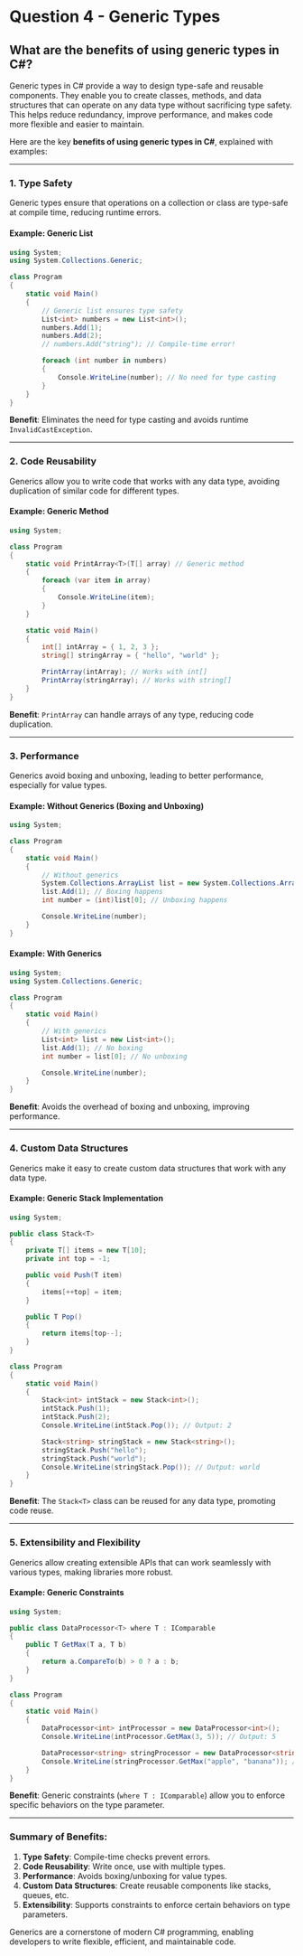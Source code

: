 # Question 4 - Generic Types

## What are the benefits of using generic types in C#?

Generic types in C# provide a way to design type-safe and reusable components. They enable you to create classes, methods, and data structures that can operate on any data type without sacrificing type safety. This helps reduce redundancy, improve performance, and makes code more flexible and easier to maintain.

Here are the key **benefits of using generic types in C#**, explained with examples:

---

### **1. Type Safety**
Generic types ensure that operations on a collection or class are type-safe at compile time, reducing runtime errors.

#### Example: Generic List
```csharp
using System;
using System.Collections.Generic;

class Program
{
    static void Main()
    {
        // Generic list ensures type safety
        List<int> numbers = new List<int>();
        numbers.Add(1);
        numbers.Add(2);
        // numbers.Add("string"); // Compile-time error!

        foreach (int number in numbers)
        {
            Console.WriteLine(number); // No need for type casting
        }
    }
}
```
**Benefit**: Eliminates the need for type casting and avoids runtime `InvalidCastException`.

---

### **2. Code Reusability**
Generics allow you to write code that works with any data type, avoiding duplication of similar code for different types.

#### Example: Generic Method
```csharp
using System;

class Program
{
    static void PrintArray<T>(T[] array) // Generic method
    {
        foreach (var item in array)
        {
            Console.WriteLine(item);
        }
    }

    static void Main()
    {
        int[] intArray = { 1, 2, 3 };
        string[] stringArray = { "hello", "world" };

        PrintArray(intArray); // Works with int[]
        PrintArray(stringArray); // Works with string[]
    }
}
```
**Benefit**: `PrintArray` can handle arrays of any type, reducing code duplication.

---

### **3. Performance**
Generics avoid boxing and unboxing, leading to better performance, especially for value types.

#### Example: Without Generics (Boxing and Unboxing)
```csharp
using System;

class Program
{
    static void Main()
    {
        // Without generics
        System.Collections.ArrayList list = new System.Collections.ArrayList();
        list.Add(1); // Boxing happens
        int number = (int)list[0]; // Unboxing happens

        Console.WriteLine(number);
    }
}
```

#### Example: With Generics
```csharp
using System;
using System.Collections.Generic;

class Program
{
    static void Main()
    {
        // With generics
        List<int> list = new List<int>();
        list.Add(1); // No boxing
        int number = list[0]; // No unboxing

        Console.WriteLine(number);
    }
}
```
**Benefit**: Avoids the overhead of boxing and unboxing, improving performance.

---

### **4. Custom Data Structures**
Generics make it easy to create custom data structures that work with any data type.

#### Example: Generic Stack Implementation
```csharp
using System;

public class Stack<T>
{
    private T[] items = new T[10];
    private int top = -1;

    public void Push(T item)
    {
        items[++top] = item;
    }

    public T Pop()
    {
        return items[top--];
    }
}

class Program
{
    static void Main()
    {
        Stack<int> intStack = new Stack<int>();
        intStack.Push(1);
        intStack.Push(2);
        Console.WriteLine(intStack.Pop()); // Output: 2

        Stack<string> stringStack = new Stack<string>();
        stringStack.Push("hello");
        stringStack.Push("world");
        Console.WriteLine(stringStack.Pop()); // Output: world
    }
}
```
**Benefit**: The `Stack<T>` class can be reused for any data type, promoting code reuse.

---

### **5. Extensibility and Flexibility**
Generics allow creating extensible APIs that can work seamlessly with various types, making libraries more robust.

#### Example: Generic Constraints
```csharp
using System;

public class DataProcessor<T> where T : IComparable
{
    public T GetMax(T a, T b)
    {
        return a.CompareTo(b) > 0 ? a : b;
    }
}

class Program
{
    static void Main()
    {
        DataProcessor<int> intProcessor = new DataProcessor<int>();
        Console.WriteLine(intProcessor.GetMax(3, 5)); // Output: 5

        DataProcessor<string> stringProcessor = new DataProcessor<string>();
        Console.WriteLine(stringProcessor.GetMax("apple", "banana")); // Output: banana
    }
}
```
**Benefit**: Generic constraints (`where T : IComparable`) allow you to enforce specific behaviors on the type parameter.

---

### Summary of Benefits:
1. **Type Safety**: Compile-time checks prevent errors.
2. **Code Reusability**: Write once, use with multiple types.
3. **Performance**: Avoids boxing/unboxing for value types.
4. **Custom Data Structures**: Create reusable components like stacks, queues, etc.
5. **Extensibility**: Supports constraints to enforce certain behaviors on type parameters.

Generics are a cornerstone of modern C# programming, enabling developers to write flexible, efficient, and maintainable code.